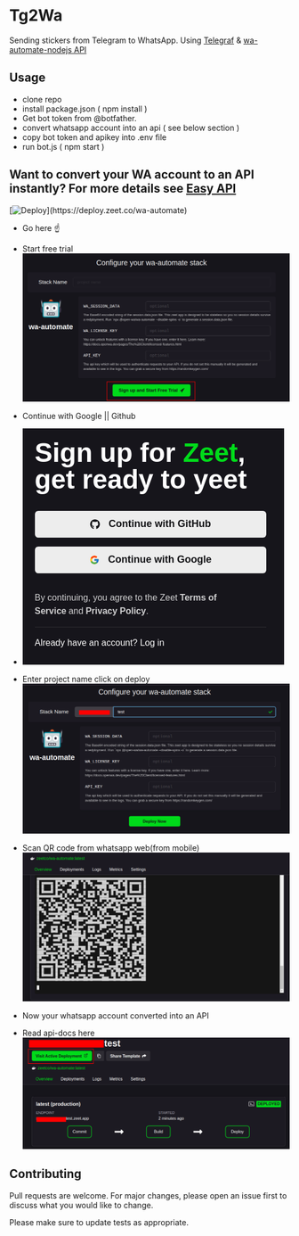 
# Tg2Wa

Sending stickers from Telegram to WhatsApp. 
Using [Telegraf](https://github.com/telegraf/telegraf) & [wa-automate-nodejs API](https://github.com/open-wa/wa-automate-nodejs)

## Usage
- clone repo
- install package.json ( npm install )
- Get bot token from @botfather.
- convert whatsapp account into an api ( see below section )
- copy bot token and apikey into .env file
- run bot.js ( npm start )

## Want to convert your WA account to an API instantly? For more details see [Easy API](https://docs.openwa.dev/pages/Getting%20Started/quick-run.html)
[![Deploy](https://deploy.zeet.co/wa-automate.svg?)](https://deploy.zeet.co/wa-automate)
- Go here ☝️ 
- Start free trial
 ![](./deploy/step1.png?raw=true "Start Free trial")

- Continue with Google || Github
- ![](./deploy/step2.png?raw=true "Choose Anything")

- Enter project name click on deploy
 ![](./deploy/step3.png?raw=true "Click on Deploy")

- Scan QR code from whatsapp web(from mobile)
 ![](./deploy/step4.png?raw=true "Scan QR Code")

- Now your whatsapp account converted into an API
- Read api-docs here
 ![](./deploy/step5.png?raw=true "Documentation")


## Contributing
Pull requests are welcome. For major changes, please open an issue first to discuss what you would like to change.

Please make sure to update tests as appropriate.

